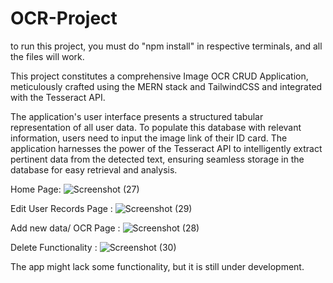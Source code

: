 ﻿# OCR-Project
to run this project, you must do "npm install" in respective terminals, and all the files will work.

This project constitutes a comprehensive Image OCR CRUD Application, meticulously crafted using the MERN stack and TailwindCSS and integrated with the Tesseract API.

The application's user interface presents a structured tabular representation of all user data. To populate this database with relevant information, users need to input the image link of their ID card. The application harnesses the power of the Tesseract API to intelligently extract pertinent data from the detected text, ensuring seamless storage in the database for easy retrieval and analysis.

Home Page:
![Screenshot (27)](https://github.com/ayush-verma018/OCR-Project/assets/77916121/246944cc-15bf-4299-98f6-5f542bac02d8)

Edit User Records Page :
![Screenshot (29)](https://github.com/ayush-verma018/OCR-Project/assets/77916121/e3cde2f6-ea7b-4f1e-87cc-f16851f3c4e9)

Add new data/ OCR Page :
![Screenshot (28)](https://github.com/ayush-verma018/OCR-Project/assets/77916121/e3b0b629-d0f0-429c-aa78-f0af29e29972)

Delete Functionality :
![Screenshot (30)](https://github.com/ayush-verma018/OCR-Project/assets/77916121/e605ca78-d354-490e-878d-7a5dca310080)

The app might lack some functionality, but it is still under development.
